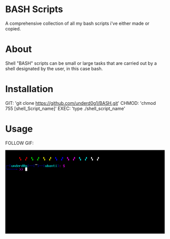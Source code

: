 # BASH Scripts
A comprehensive collection of all my bash scripts i've either made or copied. 

# About
Shell "BASH" scripts can be small or large tasks that are carried out by a shell designated by the user, in this case bash.

# Installation
GIT:
  'git clone https://github.com/underd0g1/BASH.git'
CHMOD:
  'chmod 755 [shell_Script_name]'
EXEC:
   'type ./shell_script_name' 

 # Usage
 FOLLOW GIF:
 
 ![gif](https://github.com/underd0g1/BASH/blob/master/script.gif)
 
 
 

